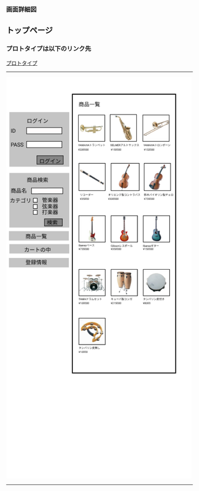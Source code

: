 ### 画面詳細図
## トップページ
### プロトタイプは以下のリンク先
[プロトタイプ](https://www.figma.com/file/sNmOONPofg7WayC4DxE0Vv/Untitled?node-id=1%3A2)
*****
<img src="../img/トップページ.png" width="500">

*****
